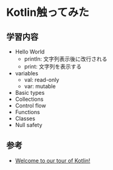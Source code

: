 # Kotlin触ってみた

## 学習内容

- Hello World
  - println: 文字列表示後に改行される
  - print: 文字列を表示する
- variables
  - val: read-only
  - var: mutable
- Basic types
- Collections
- Control flow
- Functions
- Classes
- Null safety

## 参考

- [Welcome to our tour of Kotlin!](https://kotlinlang.org/docs/kotlin-tour-welcome.html)
